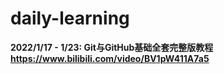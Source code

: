 # daily-learning

**2022/1/17 - 1/23: Git与GitHub基础全套完整版教程 https://www.bilibili.com/video/BV1pW411A7a5**